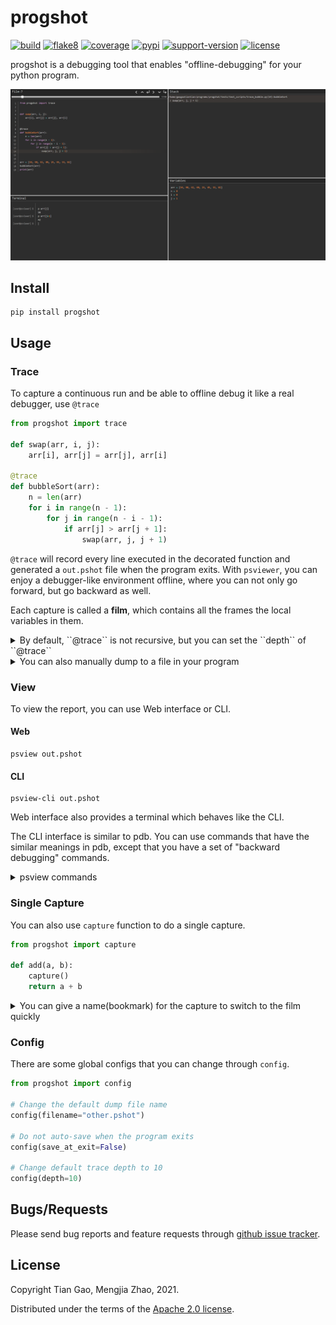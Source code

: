 # progshot
[![build](https://github.com/gaogaotiantian/progshot/workflows/build/badge.svg)](https://github.com/gaogaotiantian/progshot/actions?query=workflow%3Abuild)  [![flake8](https://github.com/gaogaotiantian/progshot/workflows/lint/badge.svg)](https://github.com/gaogaotiantian/progshot/actions?query=workflow%3ALint)  [![coverage](https://img.shields.io/codecov/c/github/gaogaotiantian/progshot)](https://codecov.io/gh/gaogaotiantian/progshot)  [![pypi](https://img.shields.io/pypi/v/progshot.svg)](https://pypi.org/project/progshot/)  [![support-version](https://img.shields.io/pypi/pyversions/progshot)](https://img.shields.io/pypi/pyversions/progshot)  [![license](https://img.shields.io/github/license/gaogaotiantian/progshot)](https://github.com/gaogaotiantian/progshot/blob/master/LICENSE)

progshot is a debugging tool that enables "offline-debugging" for your python program.

[![example_img](https://github.com/gaogaotiantian/progshot/blob/master/img/example.png)](https://github.com/gaogaotiantian/progshot/blob/master/img/example.png)

## Install

```
pip install progshot
```

## Usage

### Trace

To capture a continuous run and be able to offline debug it like a real debugger, use ``@trace``

```python
from progshot import trace

def swap(arr, i, j):
    arr[i], arr[j] = arr[j], arr[i]

@trace
def bubbleSort(arr):
    n = len(arr)
    for i in range(n - 1):
        for j in range(n - i - 1):
            if arr[j] > arr[j + 1]:
                swap(arr, j, j + 1)
```

``@trace`` will record every line executed in the decorated function and generated a ``out.pshot`` file when the program exits. With ``psviewer``, you can enjoy a debugger-like environment offline, where you can not only go forward, but go backward as well.

Each capture is called a **film**, which contains all the frames the local variables in them.

<details>

<summary> By default, ``@trace`` is not recursive, but you can set the ``depth`` of ``@trace``</summary>

```python
from progshot import trace

def swap(arr, i, j):
    # Now this function will be recorded as well
    arr[i], arr[j] = arr[j], arr[i]

@trace(depth=2)
def bubbleSort(arr):
    n = len(arr)
    for i in range(n - 1):
        for j in range(n - i - 1):
            if arr[j] > arr[j + 1]:
                swap(arr, j, j + 1)
```

</details>

<details>

<summary>You can also manually dump to a file in your program</summary>

```python

from progshot import dump

for i in range(3):
    arr = [random.randint(0, 100) for _ in range(10)]
    bubbleSort(arr)
    dump(filename=f"sort_{i}.pshot")
```

By default, ``dump`` will clear the current data after dumping, you can pass ``clear_data=False`` as an argument to prevent that.

</details>

### View

To view the report, you can use Web interface or CLI.

#### Web

```
psview out.pshot
```

#### CLI

```
psview-cli out.pshot
```

Web interface also provides a terminal which behaves like the CLI.

The CLI interface is similar to pdb. You can use commands that have the similar meanings in pdb, except
that you have a set of "backward debugging" commands.

<details>
<summary>psview commands</summary>

* p _expression_ - print eval of expression
* pp _expression_ - pretty print eval of expression with `objprint`
* w(here) - show stack trace
* u(p) [_count_] - move the current frame _count_ levels up (to older frame)
* d(own) [_count_] - move the current frame _count_ levels down (to later frame)
* n(ext) - go to next line in current function if possible, otherwise next film
* b(ack) - go to previous line in current function if possible, otherwise previous film
* s(tep) - go to next film
* s(tep)b(ack) - go to previous film
* r(eturn) - go to the next film when the current function returns
* r(eturn)b(ack) - go to the previous film before the current function enters
* unt(il) [_lineno_] - go forward until the line with a number that's >= _lineno_ is reached
* unt(il)b(ack) [_lineno_] - go backward until the line with a number that's <= _lineno_ is reached
* g(oto) [_bookmark_] - goto _bookmark_ film. _bookmark_ can be film index or film name
* l(ist) [_lineno_] - show source code around _lineno_
* ll - show full source code of existing frame

</details>

### Single Capture

You can also use ``capture`` function to do a single capture.

```python
from progshot import capture

def add(a, b):
    capture()
    return a + b
```

<details>

<summary> You can give a name(bookmark) for the capture to switch to the film quickly </summary>

Do not use space in ``name``

```python
from progshot import capture

def add(a, b):
    capture(name="cap_in_add")
    return a + b
```

</details>

### Config

There are some global configs that you can change through ``config``.

```python
from progshot import config

# Change the default dump file name
config(filename="other.pshot")

# Do not auto-save when the program exits
config(save_at_exit=False)

# Change default trace depth to 10
config(depth=10)
```

## Bugs/Requests

Please send bug reports and feature requests through [github issue tracker](https://github.com/gaogaotiantian/progshot/issues).

## License

Copyright Tian Gao, Mengjia Zhao, 2021.

Distributed under the terms of the  [Apache 2.0 license](https://github.com/gaogaotiantian/progshot/blob/master/LICENSE).
